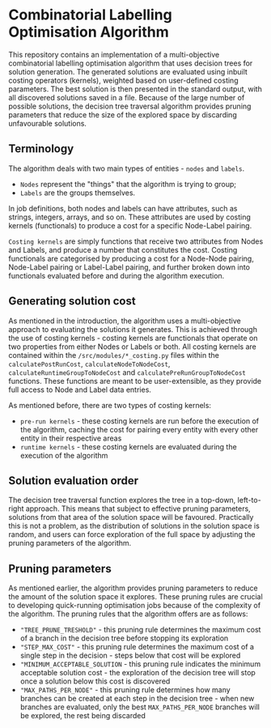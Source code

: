 # Combinatorial Labelling Optimisation Algorithm

This repository contains an implementation of a multi-objective combinatorial labelling optimisation algorithm that uses decision trees for solution generation. The generated solutions are evaluated using inbuilt costing operators (kernels), weighted based on user-defined costing parameters. The best solution is then presented in the standard output, with all discovered solutions saved in a file. Because of the large number of possible solutions, the decision tree traversal algorithm provides pruning parameters that reduce the size of the explored space by discarding unfavourable solutions. 

## Terminology
The algorithm deals with two main types of entities - `nodes` and `labels`. 

* `Nodes` represent the "things" that the algorithm is trying to group; 
* `Labels` are the groups themselves. 

In job definitions, both nodes and labels can have attributes, such as strings, integers, arrays, and so on. These attributes are used by costing kernels (functionals) to produce a cost for a specific Node-Label pairing. 

`Costing kernels` are simply functions that receive two attributes from Nodes and Labels, and produce a number that constitutes the cost. Costing functionals are categorised by producing a cost for a Node-Node pairing, Node-Label pairing or Label-Label pairing, and further broken down into functionals evaluated before and during the algorithm execution. 

## Generating solution cost
As mentioned in the introduction, the algorithm uses a multi-objective approach to evaluating the solutions it generates. This is achieved through the use of costing kernels - costing kernels are functionals that operate on two properties from either Nodes or Labels or both. All costing kernels are contained within the `/src/modules/*_costing.py` files within the `calculatePostRunCost`, `calculateNodeToNodeCost`, `calculateRuntimeGroupToNodeCost` and `calculatePreRunGroupToNodeCost` functions. These functions are meant to be user-extensible, as they provide full access to Node and Label data entries.  

As mentioned before, there are two types of costing kernels:
* `pre-run kernels` - these costing kernels are run before the execution of the algorithm, caching the cost for pairing every entity with every other entity in their respective areas
* `runtime kernels` - these costing kernels are evaluated during the execution of the algorithm

## Solution evaluation order
The decision tree traversal function explores the tree in a top-down, left-to-right approach. This means that subject to effective pruning parameters, solutions from that area of the solution space will be favoured. Practically this is not a problem, as the distribution of solutions in the solution space is random, and users can force exploration of the full space by adjusting the pruning parameters of the algorithm.

## Pruning parameters
As mentioned earlier, the algorithm provides pruning parameters to reduce the amount of the solution space it explores. These pruning rules are crucial to developing quick-running optimisation jobs because of the complexity of the algorithm. The pruning rules that the algorithm offers are as follows:

* `"TREE_PRUNE_TRESHOLD"` - this pruning rule determines the maximum cost of a branch in the decision tree before stopping its exploration
* `"STEP_MAX_COST"` -  this pruning rule determines the maximum cost of a single step in the decision - steps below that cost will be explored
* `"MINIMUM_ACCEPTABLE_SOLUTION` - this pruning rule indicates the minimum acceptable solution cost - the exploration of the decision tree will stop once a solution below this cost is discovered
* `"MAX_PATHS_PER_NODE"` - this pruning rule determines how many branches can be created at each step in the decision tree - when new branches are evaluated, only the best `MAX_PATHS_PER_NODE` branches will be explored, the rest being discarded